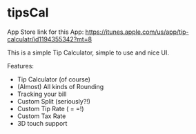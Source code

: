 # tipsCal

App Store link for this App: https://itunes.apple.com/us/app/tip-calculatr/id1194355342?mt=8

This is a simple Tip Calculator, simple to use and nice UI.

Features:
- Tip Calculator (of course)
- (Almost) All kinds of Rounding
- Tracking your bill
- Custom Split (seriously?!)
- Custom Tip Rate ( = =!)
- Custom Tax Rate
- 3D touch support
